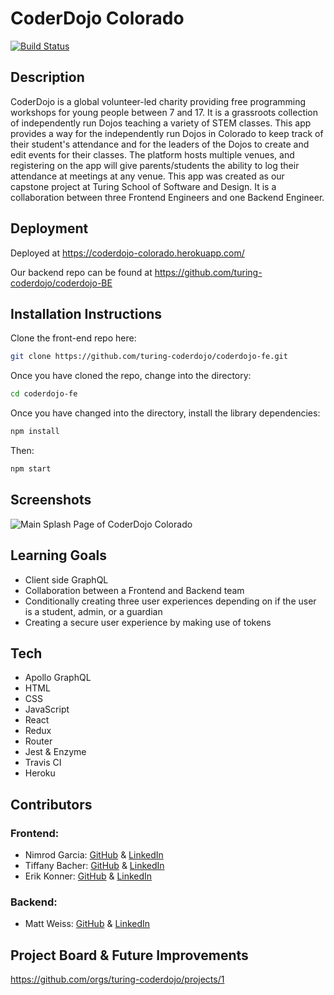 # CoderDojo Colorado 
[![Build Status](https://travis-ci.org/turing-coderdojo/coderdojo-fe.svg?branch=master)](https://travis-ci.org/turing-coderdojo/coderdojo-fe)

## Description
CoderDojo is a global volunteer-led charity providing free programming workshops for young people between 7 and 17. It is a grassroots collection of independently run Dojos teaching a variety of STEM classes. This app provides a way for the independently run Dojos in Colorado to keep track of their student's attendance and for the leaders of the Dojos to create and edit events for their classes. The platform hosts multiple venues, and registering on the app will give parents/students the ability to log their attendance at meetings at any venue. This app was created as our capstone project at Turing School of Software and Design. It is a collaboration between three Frontend Engineers and one Backend Engineer.

## Deployment
Deployed at https://coderdojo-colorado.herokuapp.com/

Our backend repo can be found at https://github.com/turing-coderdojo/coderdojo-BE

## Installation Instructions
Clone the front-end repo here:

```bash
git clone https://github.com/turing-coderdojo/coderdojo-fe.git
```

Once you have cloned the repo, change into the directory:

```bash
cd coderdojo-fe
```

Once you have changed into the directory, install the library dependencies:

```bash
npm install
```

Then:

```bash
npm start
```

## Screenshots
![Main Splash Page of CoderDojo Colorado](https://user-images.githubusercontent.com/46252038/61875080-1d8c0d80-aea7-11e9-910a-5a5517285333.png)

## Learning Goals
* Client side GraphQL
* Collaboration between a Frontend and Backend team
* Conditionally creating three user experiences depending on if the user is a student, admin, or a guardian
* Creating a secure user experience by making use of tokens

## Tech
* Apollo GraphQL
* HTML
* CSS
* JavaScript
* React
* Redux
* Router
* Jest & Enzyme
* Travis CI
* Heroku

## Contributors 
### Frontend:
* Nimrod Garcia: [GitHub](https://github.com/NimSum) & [LinkedIn](https://www.linkedin.com/in/tiffanybacher/)
* Tiffany Bacher: [GitHub](https://github.com/tiffanybacher) & [LinkedIn](https://www.linkedin.com/in/nimrod-garcia/)
* Erik Konner: [GitHub](https://github.com/ehk9000) & [LinkedIn](https://www.linkedin.com/in/erikkonner/)

### Backend:
* Matt Weiss: [GitHub](https://github.com/Matt-Weiss) & [LinkedIn](https://www.linkedin.com/in/mweiss-117)

## Project Board & Future Improvements
https://github.com/orgs/turing-coderdojo/projects/1
